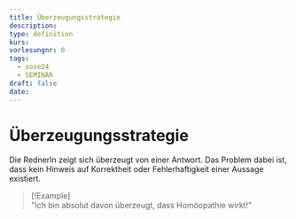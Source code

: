 ```yaml
---
title: Überzeugungsstrategie
description: 
type: definition
kurs: 
vorlesungnr: 0
tags:
  - sose24
  - SEMINAR
draft: false
date:
---
```

# Überzeugungsstrategie

Die RednerIn zeigt sich überzeugt von einer Antwort. Das Problem dabei ist, dass kein Hinweis auf Korrektheit oder Fehlerhaftigkeit einer Aussage existiert.

> [!Example]  
> "Ich bin absolut davon überzeugt, dass Homöopathie wirkt!"